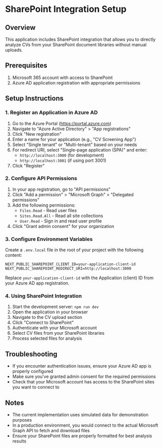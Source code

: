 # SharePoint Integration Setup

## Overview
This application includes SharePoint integration that allows you to directly analyze CVs from your SharePoint document libraries without manual uploads.

## Prerequisites
1. Microsoft 365 account with access to SharePoint
2. Azure AD application registration with appropriate permissions

## Setup Instructions

### 1. Register an Application in Azure AD
1. Go to the Azure Portal (https://portal.azure.com)
2. Navigate to "Azure Active Directory" > "App registrations"
3. Click "New registration"
4. Enter a name for your application (e.g., "CV Screening App")
5. Select "Single tenant" or "Multi-tenant" based on your needs
6. For redirect URI, select "Single-page application (SPA)" and enter:
   - `http://localhost:3000` (for development)
   - `http://localhost:3001` (if using port 3001)
7. Click "Register"

### 2. Configure API Permissions
1. In your app registration, go to "API permissions"
2. Click "Add a permission" > "Microsoft Graph" > "Delegated permissions"
3. Add the following permissions:
   - `Files.Read` - Read user files
   - `Sites.Read.All` - Read all site collections
   - `User.Read` - Sign in and read user profile
4. Click "Grant admin consent" for your organization

### 3. Configure Environment Variables
Create a `.env.local` file in the root of your project with the following content:

```env
NEXT_PUBLIC_SHAREPOINT_CLIENT_ID=your-application-client-id
NEXT_PUBLIC_SHAREPOINT_REDIRECT_URI=http://localhost:3000
```

Replace `your-application-client-id` with the Application (client) ID from your Azure AD app registration.

### 4. Using SharePoint Integration
1. Start the development server: `npm run dev`
2. Open the application in your browser
3. Navigate to the CV upload section
4. Click "Connect to SharePoint"
5. Authenticate with your Microsoft account
6. Select CV files from your SharePoint libraries
7. Process selected files for analysis

## Troubleshooting
- If you encounter authentication issues, ensure your Azure AD app is properly configured
- Make sure you've granted admin consent for the required permissions
- Check that your Microsoft account has access to the SharePoint sites you want to connect to

## Notes
- The current implementation uses simulated data for demonstration purposes
- In a production environment, you would connect to the actual Microsoft Graph API to fetch and download files
- Ensure your SharePoint files are properly formatted for best analysis results